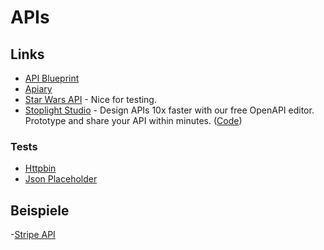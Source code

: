 # APIs

## Links

- [API Blueprint](https://apiblueprint.org)
- [Apiary](https://app.apiary.io)
- [Star Wars API](https://swapi.co/) - Nice for testing.
- [Stoplight Studio](https://stoplight.io/studio) - Design APIs 10x faster with our free OpenAPI editor. Prototype and share your API within minutes. ([Code](https://github.com/stoplightio/studio))

### Tests

- [Httpbin](http://httpbin.org/)
- [Json Placeholder](https://jsonplaceholder.typicode.com/)

## Beispiele

-[Stripe API](https://stripe.com/docs/api)
